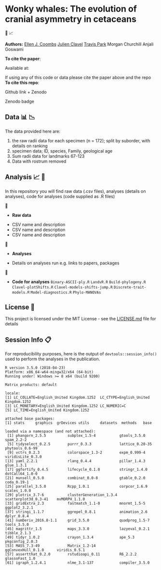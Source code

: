 # Wonky whales: The evolution of cranial asymmetry in cetaceans
:whale2: :chart_with_upwards_trend:


__Authors:__
[Ellen J. Coombs](mailto:ellen.coombs.14@ucl.ac.uk)
[Julien Clavel](https://github.com/JClavel)
[Travis Park](https://github.com/travispark)
Morgan Churchill 
Anjali Goswami 

__To cite the paper__: 
> 

Available at: 

If using any of this code or data please cite the paper above and the repo
__To cite this repo__: 
> 
Github link + Zenodo

Zenodo badge 


## Data :bar_chart: :chart_with_downwards_trend: 

The data provided here are: 
1. the raw radii data for each specimen (n = 172); split by suborder, with details on ranking 
2. specimen data; ID, species, Family, geological age
3. Sum radii data for landmarks 67-123
4. Data with rostrum removed 

## Analysis :chart_with_upwards_trend: :whale2:
In this repository you will find raw data (.csv files), analyses (details on analyses), code for analyses (code supplied as .R files)
 
 :file_folder:
* **Raw data**
- CSV name and description 
- CSV name and description 
- CSV name and description 

 :file_folder:
* **Analyses**
- Details on analyses run e.g. links to papers, packages 

 :file_folder:
* **Code for analyses**
`Binary-ASCII-ply.R`
`LandvR.R`
`Build-phylogeny.R`
`Clavel-plotShifts.R`
`Clavel-models-shifts-jump.R`
`Discrete-trait-models.R`
`Model-diagnostics.R` 
`Phylo-MANOVAs`

## License :page_with_curl:
This project is licensed under the MIT License - see the [LICENSE.md](https://github.com/EllenJCoombs/) file for details

## Session Info :clipboard:
For reproducibility purposes, here is the output of `devtools::session_info()` used to perform the analyses in the publication. 

```{r}
R version 3.5.0 (2018-04-23)
Platform: x86_64-w64-mingw32/x64 (64-bit)
Running under: Windows >= 8 x64 (build 9200)

Matrix products: default

locale:
[1] LC_COLLATE=English_United Kingdom.1252  LC_CTYPE=English_United Kingdom.1252   
[3] LC_MONETARY=English_United Kingdom.1252 LC_NUMERIC=C                           
[5] LC_TIME=English_United Kingdom.1252    

attached base packages:
[1] stats     graphics  grDevices utils     datasets  methods   base     

loaded via a namespace (and not attached):
 [1] phangorn_2.5.5          subplex_1.5-4           gtools_3.5.0            spam_2.2-2             
 [5] tidyselect_0.2.5        purrr_0.3.3             lattice_0.20-35         phytools_0.6-99        
 [9] vctrs_0.2.3             colorspace_1.3-2        expm_0.999-4            viridisLite_0.3.0      
[13] yaml_2.2.1              rlang_0.4.4             pillar_1.4.3            glue_1.3.1             
[17] ggfortify_0.4.5         lifecycle_0.1.0         stringr_1.4.0           dotCall64_1.0-0        
[21] munsell_0.5.0           combinat_0.0-8          gtable_0.2.0            coda_0.19-1            
[25] parallel_3.5.0          Rcpp_1.0.1              corpcor_1.6.9           scales_1.0.0           
[29] plotrix_3.7-6           clusterGeneration_1.3.4 scatterplot3d_0.3-41    mvMORPH_1.1.0          
[33] gridExtra_2.3           fastmatch_1.1-0         mnormt_1.5-5            ggplot2_3.2.1          
[37] stringi_1.1.7           ggrepel_0.8.1           animation_2.6           dplyr_0.8.4            
[41] numDeriv_2016.8-1.1     grid_3.5.0              quadprog_1.5-7          tools_3.5.0            
[45] magrittr_1.5            maps_3.3.0              lazyeval_0.2.1          tibble_2.1.3           
[49] tidyr_1.0.2             crayon_1.3.4            ape_5.3                 pkgconfig_2.0.3        
[53] MASS_7.3-49             Matrix_1.2-14           ggConvexHull_0.1.0      viridis_0.5.1          
[57] assertthat_0.2.0        rstudioapi_0.11         R6_2.2.2                glassoFast_1.0         
[61] igraph_1.2.4.1          nlme_3.1-137            compiler_3.5.0  
```
